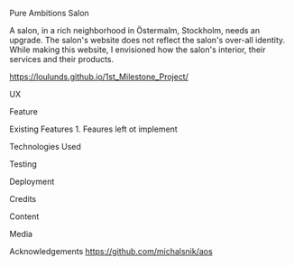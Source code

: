 Pure Ambitions Salon

A salon, in a rich neighborhood in Östermalm, Stockholm, needs an upgrade. The salon's website does not reflect the salon's over-all identity. While making this website, I envisioned how the salon's interior, their services and their products. 

https://loulunds.github.io/1st_Milestone_Project/

UX


Feature

Existing Features
1. 
Feaures left ot implement

Technologies Used

Testing

Deployment

Credits

Content

Media

Acknowledgements
https://github.com/michalsnik/aos

